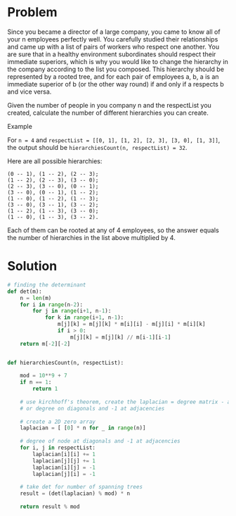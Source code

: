 # Problem
Since you became a director of a large company, you came to know all of your n employees perfectly well. You carefully studied their relationships and came up with a list of pairs of workers who respect one another. You are sure that in a healthy environment subordinates should respect their immediate superiors, which is why you would like to change the hierarchy in the company according to the list you composed. This hierarchy should be represented by a rooted tree, and for each pair of employees a, b, a is an immediate superior of b (or the other way round) if and only if a respects b and vice versa.

Given the number of people in you company n and the respectList you created, calculate the number of different hierarchies you can create.

Example

For `n = 4` and `respectList = [[0, 1], [1, 2], [2, 3], [3, 0], [1, 3]]`,
the output should be
`hierarchiesCount(n, respectList) = 32`.

Here are all possible hierarchies:

    (0 -- 1), (1 -- 2), (2 -- 3);  
    (1 -- 2), (2 -- 3), (3 -- 0);  
    (2 -- 3), (3 -- 0), (0 -- 1);  
    (3 -- 0), (0 -- 1), (1 -- 2);  
    (1 -- 0), (1 -- 2), (1 -- 3);  
    (3 -- 0), (3 -- 1), (3 -- 2);  
    (1 -- 2), (1 -- 3), (3 -- 0);  
    (1 -- 0), (1 -- 3), (3 -- 2).  

Each of them can be rooted at any of 4 employees, so the answer equals the number of hierarchies in the list above multiplied by 4.

# Solution
```python
# finding the determinant
def det(m):
    n = len(m)
    for i in range(n-2):
        for j in range(i+1, n-1):
            for k in range(i+1, n-1):
                m[j][k] = m[j][k] * m[i][i] - m[j][i] * m[i][k]
                if i > 0:
                    m[j][k] = m[j][k] // m[i-1][i-1]
    return m[-2][-2]


def hierarchiesCount(n, respectList):
    
    mod = 10**9 + 7
    if n == 1:
        return 1
    
    # use kirchhoff's theorem, create the laplacian = degree matrix - adjacency matrix
    # or degree on diagonals and -1 at adjacencies
    
    # create a 2D zero array
    laplacian = [ [0] * n for _ in range(n)]
    
    # degree of node at diagonals and -1 at adjacencies
    for i, j in respectList:
        laplacian[i][i] += 1
        laplacian[j][j] += 1
        laplacian[i][j] = -1
        laplacian[j][i] = -1
        
    # take det for number of spanning trees
    result = (det(laplacian) % mod) * n
    
    return result % mod
```
